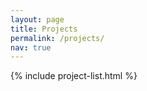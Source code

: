 ```yaml
---
layout: page
title: Projects
permalink: /projects/
nav: true
---
```

{% include project-list.html %}